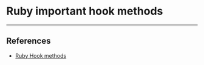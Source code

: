 # Ruby important hook methods

---

## References

* [Ruby Hook methods](https://www.sitepoint.com/rubys-important-hook-methods/)
